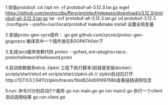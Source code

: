 1.安装protobuf:
cd /opt
rm -rf protobuf-all-3.12.3.tar.gz
wget https://github.com/protocolbuffers/protobuf/releases/download/v3.12.3/protobuf-all-3.12.3.tar.gz
tar -xvf protobuf-all-3.12.3.tar.gz
cd protobuf-3.12.3
./configure --prefix=/usr/local/protobuf
make&make install
设置全局变量

2.安装proto-gen-rpcx插件：
go get github.com/rpcxio/protoc-gen-gogorpcx
编译其中一个插件放在$GOPATH/bin下

3.生成rpcx服务依赖代码
protoc --gofast_out=plugins=rpcx:. proto/helloword/helloword.proto

4.启动依赖服务etcd, zipkin
工程下执行脚本(前提是安装docker):
scripts/start/etcd.sh
scripts/start/zipkin.sh
// zipkin启动后打开http://127.0.0.1:9411/zipkin/traces/5bd824d00f49768b查看链路调用信息

5.run:
命令行分别启动2个服务
go run main.go
go run main2.go
执行一个client测试调用结果
go run client.go


